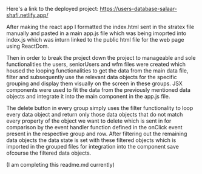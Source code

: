 Here's a link to the deployed project: https://users-database-salaar-shafi.netlify.app/


After making the react app I formatted the index.html sent in the stratex file manually and pasted in a main app.js file which was being imoprted into index.js which was inturn linked to the public html file for the web page using ReactDom. 

Then in order to break the project down the project to manageable and sole functionalities the users, seniorUsers and wfm files were created which housed the looping functionalities to get the data from the main data file, filter and subsequently use the relevant data objects for the specific grouping and display them visually on the screen in these groups. JSX components were used to fit the data from the previously mentioned data objects and integrate it into the main component in the app.js file.   

The delete button in every group simply uses the filter functionality to loop every data object and return only those data objects that do not match every property of the object we want to delete which is sent in for comparison by the event handler function defined in the onClick event present in the respective group and row. After filtering out the remaining data objects the data state is set with these filtered objects which is imported in the grouped files for integration into the component save ofcourse the filtered data objects. 

(I am completing this readme.md currently)
